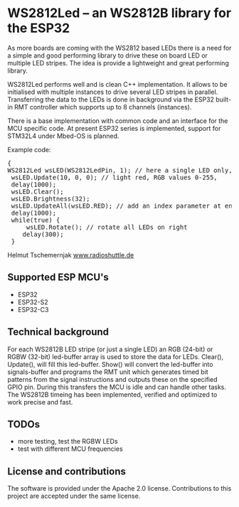 # WS2812Led – an WS2812B library for the ESP32

As more boards are coming with the WS2812 based LEDs there is a need for a simple and good performing library to drive these on board LED or multiple LED stripes. The idea is provide a lightweight and great performing library.

WS2812Led performs well and is clean C++ implementation. It allows to be initialised with multiple instances to drive several LED stripes in parallel. Transferring the data to the LEDs is done in background via the ESP32 built-in RMT controller which supports up to 8 channels (instances).

There is a base implementation with common code and an interface for the MCU specific code. At present ESP32 series is implemented, support for STM32L4 under Mbed-OS is planned.

Example code:
<pre>
{
WS2812Led wsLED(WS2812LedPin, 1); // here a single LED only, or any number of LEDs  specified
 wsLED.Update(10, 0, 0); // light red, RGB values 0-255, 
 delay(1000);
 wsLED.Clear();
 wsLED.Brightness(32);
 wsLED.UpdateAll(wsLED.RED); // add an index parameter at end for a specifiy LED
 delay(1000);
 while(true) {
	 wsLED.Rotate(); // rotate all LEDs on right
	delay(300);
 }
</pre>

Helmut Tschemernjak
www.radioshuttle.de

## Supported ESP MCU's
- ESP32
- ESP32-S2
- ESP32-C3

## Technical background
For each WS2812B LED stripe (or just a single LED) an RGB (24-bit) or RGBW (32-bit) led-buffer array is used to store the data for LEDs. Clear(), Update(), will fill this led-buffer. Show() will convert the led-buffer into signals-buffer and programs the RMT unit which generates timed bit patterns from the signal instructions and outputs these on the specified GPIO pin. During this transfers the MCU is idle and can handle other tasks.
The WS2812B timeing has been implemented, verified and optimized to work precise and fast.

## TODOs
- more testing, test the RGBW LEDs
- test with different MCU frequencies

## License and contributions

The software is provided under the Apache 2.0 license. Contributions to this project are accepted under the same license.
